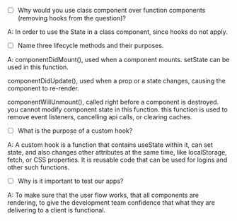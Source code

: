 - [ ] Why would you use class component over function components (removing hooks from the question)?

A: In order to use the State in a class component, since hooks do not apply.

- [ ] Name three lifecycle methods and their purposes.

A: componentDidMount(), used when a component mounts. setState can be used in this function.

componentDidUpdate(), used when a prop or a state changes, causing the component to re-render.

componentWillUnmount(), called right before a component is destroyed. you cannot modify component state in this function. this function is used to remove event listeners, cancelling api calls, or clearing caches.

- [ ] What is the purpose of a custom hook?

A: A custom hook is a function that contains useState within it, can set state, and also changes other attributes at the same time, like localStorage, fetch, or CSS properties. It is reusable code that can be used for logins and other such functions.

- [ ] Why is it important to test our apps?

A: To make sure that the user flow works, that all components are rendering, to give the development team confidence that what they are delivering to a client is functional.
